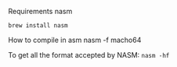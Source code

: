Requirements nasm

`brew install nasm`

How to compile in asm
nasm -f macho64

To get all the format accepted by NASM:
`nasm -hf`
